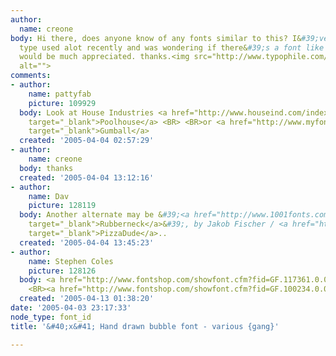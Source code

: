 ```yaml
---
author:
  name: creone
body: Hi there, does anyone know of any fonts similar to this? I&#39;ve seen similar
  type used alot recently and was wondering if there&#39;s a font like it. any help
  would be much appreciated. thanks.<img src="http://www.typophile.com/forums/messages/83/68682.jpg"
  alt="">
comments:
- author:
    name: pattyfab
    picture: 109929
  body: Look at House Industries <a href="http://www.houseind.com/index.php?page=showfont&amp;id=14&amp;subpage=viewfonts"
    target="_blank">Poolhouse</a> <BR> <BR>or <a href="http://www.myfonts.com/fonts/canadatype/gumball/regular/testdrive.html?s=ROCKWELL&amp;p=60"
    target="_blank">Gumball</a>
  created: '2005-04-04 02:57:29'
- author:
    name: creone
  body: thanks
  created: '2005-04-04 13:12:16'
- author:
    name: Dav
    picture: 128119
  body: Another alternate may be &#39;<a href="http://www.1001fonts.com/font_details.html?font_id=925"
    target="_blank">Rubberneck</a>&#39;, by Jakob Fischer / <a href="http://www.pizzadude.dk"
    target="_blank">PizzaDude</a>..
  created: '2005-04-04 13:45:23'
- author:
    name: Stephen Coles
    picture: 128126
  body: <a href="http://www.fontshop.com/showfont.cfm?fid=GF.117361.0.0" target="_blank">Arbuckle</a>
    <BR><a href="http://www.fontshop.com/showfont.cfm?fid=GF.100234.0.0" target="_blank">Bollocks</a>
  created: '2005-04-13 01:38:20'
date: '2005-04-03 23:17:33'
node_type: font_id
title: '&#40;x&#41; Hand drawn bubble font - various {gang}'

---
```

